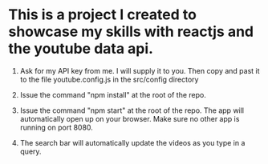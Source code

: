 # This is a project I created to showcase my skills with reactjs and the youtube data api.

1. Ask for my API key from me. I will supply it to you. Then copy and past it to the file youtube.config.js in the 
src/config directory

2. Issue the command "npm install" at the root of the repo. 

3. Issue the command "npm start" at the root of the repo. The app
will automatically open up on your browser. Make sure no other app is 
running on port 8080.

4. The search bar will automatically update the videos as you type
in a query. 

